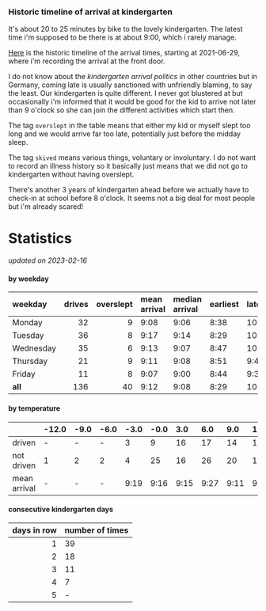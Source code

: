 ### Historic timeline of arrival at kindergarten

It's about 20 to 25 minutes by bike to the lovely kindergarten. 
The latest time i'm supposed to be there is at about 9:00, 
which i rarely manage. 

[Here](times.csv) is the historic timeline of the arrival times, starting
at 2021-06-29, where i'm recording the arrival at the front door.

I do not know about the *kindergarten arrival politics* in other
countries but in Germany, coming late is usually sanctioned 
with unfriendly blaming, to say the least. Our kindergarten is quite
different. I never got blustered at but occasionally i'm informed
that it would be good for the kid to arrive not later than 9 o'clock
so she can join the different activities which start then. 

The tag `overslept` in the table means that either my kid or myself
slept too long and we would arrive far too late, potentially just
before the midday sleep.

The tag `skived` means various things, voluntary or involuntary. I 
do not want to record an illness history so it basically just means
that we did not go to kindergarten without having overslept.

There's another 3 years of kindergarten ahead before we actually 
have to check-in at school before 8 o'clock. It seems not a big deal
for most people but i'm already scared!


# Statistics

*updated on 2023-02-16*

#### by weekday

| weekday   |   drives |   overslept | mean arrival   | median arrival   | earliest   | latest   |
|:----------|---------:|------------:|:---------------|:-----------------|:-----------|:---------|
| Monday    |       32 |           9 | 9:08           | 9:06             | 8:38       | 10:14    |
| Tuesday   |       36 |           8 | 9:17           | 9:14             | 8:29       | 10:19    |
| Wednesday |       35 |           6 | 9:13           | 9:07             | 8:47       | 10:06    |
| Thursday  |       21 |           9 | 9:11           | 9:08             | 8:51       | 9:40     |
| Friday    |       11 |           8 | 9:07           | 9:00             | 8:44       | 9:37     |
| **all**   |      136 |          40 | 9:12           | 9:08             | 8:29       | 10:19    |

#### by temperature

|              | -12.0   | -9.0   | -6.0   | -3.0   | -0.0   | 3.0   | 6.0   | 9.0   | 12.0   | 15.0   | 18.0   | 21.0   | 24.0   | 27.0   | 30.0   |
|:-------------|:--------|:-------|:-------|:-------|:-------|:------|:------|:------|:-------|:-------|:-------|:-------|:-------|:-------|:-------|
| driven       | -       | -      | -      | 3      | 9      | 16    | 17    | 14    | 18     | 15     | 11     | 12     | -      | -      | -      |
| not driven   | 1       | 2      | 2      | 4      | 25     | 16    | 26    | 20    | 14     | 13     | 15     | 11     | 7      | 2      | 2      |
| mean arrival | -       | -      | -      | 9:19   | 9:16   | 9:15  | 9:27  | 9:11  | 9:07   | 9:10   | 8:57   | 9:04   | -      | -      | -      |

#### consecutive kindergarten days

|   days in row | number of times   |
|--------------:|:------------------|
|             1 | 39                |
|             2 | 18                |
|             3 | 11                |
|             4 | 7                 |
|             5 | -                 |

